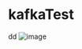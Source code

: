 # kafkaTest
dd
![image](https://github.com/user-attachments/assets/eac5db86-81ff-494f-88b1-c83e0157b4f4)
